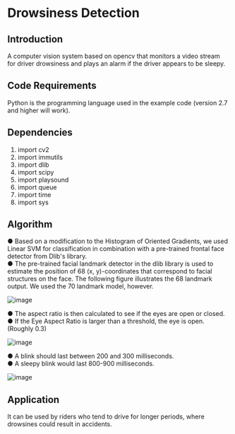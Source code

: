 # Drowsiness Detection


## Introduction

A computer vision system based on opencv that monitors a video stream for driver drowsiness and plays an alarm if the driver appears to be sleepy.

## Code Requirements

Python is the programming language used in the example code (version 2.7 and higher will work).

## Dependencies

 1. import cv2</br>
 2. import immutils</br>
 3. import dlib</br>
 4. import scipy</br>
 5. import playsound</br>
 6. import queue</br>
 7. import time</br>
 8. import sys</br>

## Algorithm
● Based on a modification to the Histogram of Oriented Gradients, we used Linear SVM for classification in combination with a pre-trained frontal face detector from Dlib's library. </br>
● The pre-trained facial landmark detector in the dlib library is used to estimate the position of 68 (x, y)-coordinates that correspond to facial structures on the face. The following figure illustrates the 68 landmark output. We used the 70 landmark model, however.</br>
 
 ![image](https://user-images.githubusercontent.com/72935128/134086917-d7d86a4c-1da7-43b4-b681-8b24d615b9a5.png)

● The aspect ratio is then calculated to see if the eyes are open or closed.</br>
● If the Eye Aspect Ratio is larger than a threshold, the eye is open. (Roughly 0.3)</br>
 
 ![image](https://user-images.githubusercontent.com/72935128/134086896-1a6a801d-f3e5-4bd3-ad89-3afa3c4c963f.png)

● A blink should last between 200 and 300 milliseconds.</br>
● A sleepy blink would last 800-900 milliseconds.</br>

![image](https://user-images.githubusercontent.com/72935128/134086878-7c085a1a-849c-4e1b-a87c-7960d2f247fb.png)

## Application

It can be used by riders who tend to drive for longer periods, where drowsines could result in accidents. 


